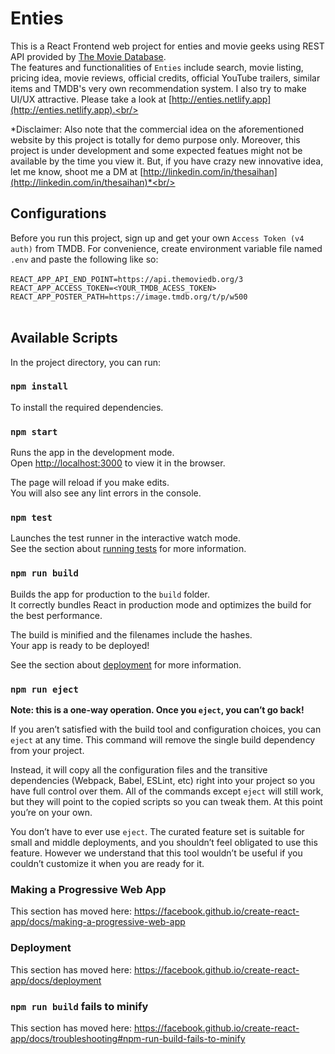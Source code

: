 # Enties
This is a React Frontend web project for enties and movie geeks using REST API provided by [The Movie Database](http://themoviedb.org).<br/>
The features and functionalities of `Enties` include search, movie listing, pricing idea, movie reviews, official credits, official YouTube trailers, similar items and TMDB's very own recommendation system. I also try to make UI/UX attractive. Please take a look at [http://enties.netlify.app](http://enties.netlify.app).<br/><br/>

*Disclaimer: Also note that the commercial idea on the aforementioned website by this project is totally for demo purpose only. Moreover, this project is under development and some expected featues might not be available by the time you view it. But, if you have crazy new innovative idea, let me know, shoot me a DM at [http://linkedin.com/in/thesaihan](http://linkedin.com/in/thesaihan)*<br/>

## Configurations

Before you run this project, sign up and get your own `Access Token (v4 auth)` from TMDB. For convenience, create environment variable file named `.env` and paste the following like so:<br/><br/>
`REACT_APP_API_END_POINT=https://api.themoviedb.org/3`<br/>
`REACT_APP_ACCESS_TOKEN=<YOUR_TMDB_ACESS_TOKEN>`<br/>
`REACT_APP_POSTER_PATH=https://image.tmdb.org/t/p/w500`<br/><br/>

## Available Scripts

In the project directory, you can run:

### `npm install`
To install the required dependencies.

### `npm start`

Runs the app in the development mode.<br />
Open [http://localhost:3000](http://localhost:3000) to view it in the browser.

The page will reload if you make edits.<br />
You will also see any lint errors in the console.

### `npm test`

Launches the test runner in the interactive watch mode.<br />
See the section about [running tests](https://facebook.github.io/create-react-app/docs/running-tests) for more information.

### `npm run build`

Builds the app for production to the `build` folder.<br />
It correctly bundles React in production mode and optimizes the build for the best performance.

The build is minified and the filenames include the hashes.<br />
Your app is ready to be deployed!

See the section about [deployment](https://facebook.github.io/create-react-app/docs/deployment) for more information.

### `npm run eject`

**Note: this is a one-way operation. Once you `eject`, you can’t go back!**

If you aren’t satisfied with the build tool and configuration choices, you can `eject` at any time. This command will remove the single build dependency from your project.

Instead, it will copy all the configuration files and the transitive dependencies (Webpack, Babel, ESLint, etc) right into your project so you have full control over them. All of the commands except `eject` will still work, but they will point to the copied scripts so you can tweak them. At this point you’re on your own.

You don’t have to ever use `eject`. The curated feature set is suitable for small and middle deployments, and you shouldn’t feel obligated to use this feature. However we understand that this tool wouldn’t be useful if you couldn’t customize it when you are ready for it.


### Making a Progressive Web App

This section has moved here: https://facebook.github.io/create-react-app/docs/making-a-progressive-web-app

### Deployment

This section has moved here: https://facebook.github.io/create-react-app/docs/deployment

### `npm run build` fails to minify

This section has moved here: https://facebook.github.io/create-react-app/docs/troubleshooting#npm-run-build-fails-to-minify
